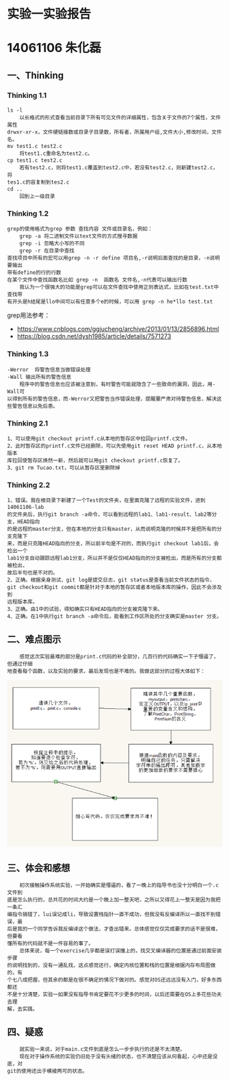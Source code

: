 # 实验一实验报告
# 14061106 朱化磊
## 一、Thinking
### Thinking 1.1
    ls -l
        以长格式的形式查看当前目录下所有可见文件的详细属性，包含关于文件的7个属性，文件属性
    drwxr-xr-x，文件硬链接数或目录子目录数，所有者，所属用户组,文件大小,修改时间，文件
    名。
    mv test1.c test2.c
        将test1.c重命名为test2.c。
    cp test1.c test2.c
        若有test2.c，则将test1.c覆盖到test2.c中，若没有test2.c，则新建test2.c，将
    tes1.c的容复制到tes2.c
    cd ..
        回到上一级目录

### Thinking 1.2
    grep的使用格式为grep 参数 查找内容 文件或目录名，例如：
        grep -a 将二进制文件以text文件的方式搜寻数据
        grep -i 忽略大小写的不同
        grep -r 在目录中查找
    查找项目中所有的宏可以用grep -n -r define 项目名,-r说明后面查找的是目录，-n说明要输出
    带有define的行的行数
    在某个文件中查找函数名比如 grep -n  函数名 文件名,-n代表可以输出行数
        我认为一个很强大的功能是grep可以在文件查找中使用正则表达式，比如在test.txt中查找带
    有开头是h结尾是llo中间可以有任意多个e的时候，可以用 grep -n he*llo test.txt
grep用法参考：

* https://www.cnblogs.com/ggjucheng/archive/2013/01/13/2856896.html  
* https://blog.csdn.net/dysh1985/article/details/7571273

### Thinking 1.3
    -Werror  将警告信息当做错误处理
    -Wall 输出所有的警告信息
        程序中的警告信息也应该被注意到，有时警告可能就隐含了一些致命的漏洞，因此，用-Wall可
    以得到所有的警告信息，而-Werror又把警告当作错误处理，提醒要严肃对待警告信息，解决这
    些警告信息以免后患。

### Thinking 2.1
    1、可以使用git checkout printf.c从本地的暂存区中拉回printf.c文件。
    2、此时暂存区的printf.c文件已经删除，可以先使用git reset HEAD printf.c，从本地版本
    库拉回使暂存区焕然一新，然后就可以用git checkout printf.c恢复了。
    3、git rm Tucao.txt，可以从暂存区里删除掉

### Thinking 2.2
    1、错误。我在根目录下新建了一个Test的文件夹，在里面克隆了远程的实验文件，进到14061106-lab
    的文件夹后，执行git branch -a命令，可以看到远程的lab1、lab1-result、lab2等分支，HEAD指向
    的是远程的master分支，但在本地的分支只有master，从而说明克隆的时候并不是把所有的分支克隆下
    来，而是只克隆HEAD指向的分支，所以前半句是不对的，而执行git checkout lab1后，会检出一个
    lab1分支自动跟踪远程lab1分支，所以并不是仅仅HEAD指向的分支被检出，而是所有的分支都被检出，
    故后半句也是不对的。
    2、正确。根据亲身测试，git log是提交日志，git status是查看当前文件状态的指令，
    git checkout和git commit都是针对于本地的暂存区或者本地版本库的操作，因此不会涉及到
    远程版本库。
    3、正确。由1中的试验，得知确实只有HEAD指向的分支被克隆下来。
    4、正确。在1中执行git branch -a命令后，能看到工作区所处的分支确实是master 分支。 

## 二、难点图示
        感觉这次实验最难的部分是print.c代码的补全部分，几百行的代码确实一下子懵逼了，但通过仔细
    地查看每个函数，以及实验的要求，最后发现也是不难的。我做这部分的过程大体如下：
    
![流程图](https://raw.githubusercontent.com/HualeiZhu/BUAA_MIPS_OS_DOC/master/liucheng.png)


## 三、体会和感想
        初次接触操作系统实验，一开始确实是懵逼的，看了一晚上的指导书也没十分明白一个.c文件到
    底是怎么执行的，总共花的时间大约是一个晚上加一整天吧，之所以又得花上一整天是因为我把一条汇
    编指令搞错了，lui误记成li，导致设置栈指针一直不成功，但我没有反编译所以一直找不到错误，最
    后是我的一个同学告诉我反编译这个做法，才查出错来。总体感觉仅仅完成要求的话不是很难，但要看
    懂所有的代码就不是一件容易的事了。
        总体来说，每一个exercise几乎都是误打误撞上的，找交叉编译器的位置是通过前面安装步骤
    的说明找到的，没有一通乱找，这点感觉还行，确定内核位置和栈的位置是根据内存布局图做的，有
    个七八成把握，但其余的都是在很不确定的情况下做对的。感觉对OS还远远没有入门，好多东西都还
    不是十分清楚，实验一如果没有指导书肯定要花不少更多的时间，以后还需要在OS上多花些功夫去理
    解，去实践。
## 四、疑惑
        就实验一来说，对于main.c文件到底是怎么一步步执行的还是不太清楚。
        现在对于操作系统的实验仍旧处于没有头绪的状态，也不清楚应该从何看起，心中还是没底，对
    git的使用还出于模棱两可的状态。
